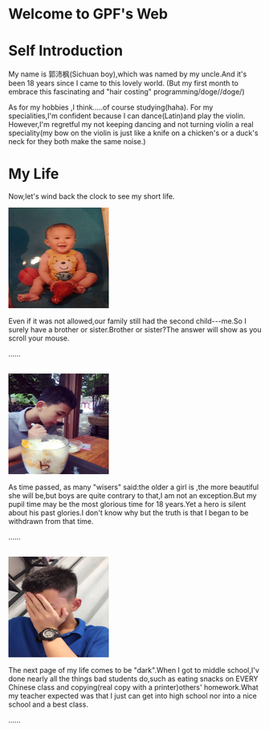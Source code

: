<link href=“css.txt” rel=“stylesheet” type=“text/css”/>
<h1> Welcome to GPF's Web
<h1>Self Introduction</h1>
<p>My name is 郭沛枫(Sichuan boy),which was named by my uncle.And it's been 18 years since I came to this lovely world.
(But my first month to embrace this fascinating and "hair costing" programming/doge//doge/)</p>
<p>As for my hobbies ,I think.....of course studying(haha). For my specialities,I'm confident because I can dance(Latin)and play the violin.
 However,I'm regretful my not keeping dancing and not turning violin a real speciality(my bow on the violin is just like a knife on a chicken's or a duck's neck for they both make the same noise.)</p>
<h1> My Life </h1>
<p>Now,let's wind back the clock to see my short life.</p>
<div class="1.jpg">
<img src="1.jpg" width="200" height="200">         
 <p>Even if it was not allowed,our family still had the second child---me.So I surely have a brother or sister.Brother or sister?The answer will show as you scroll your mouse.</p>
</div>
<p>......</p>
<p></p><br>

<img src="2.jpg" width="200" height="200">
<p>As time passed, as many "wisers" said:the older a girl is ,the more beautiful she will be,but boys are quite contrary to that,I am not an exception.But my pupil time may be the most glorious time for 18 years.Yet a hero is silent about his past glories.I don't know why but the truth is that I began to be withdrawn from that time.</p>

<p>......</p>
<p></p><br>

<img src="3.jpg" width="200" height="200">
<p>The next page of my life comes to be "dark".When I got to middle school,I'v done nearly all the things bad students do,such as eating snacks on EVERY Chinese class and copying(real copy with a printer)others' homework.What my teacher expected was that I just can get into high school nor into a nice school and a best class.</p>

<p>......</p>
<p></p><br>


